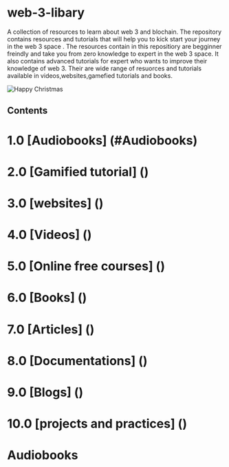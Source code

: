 # web-3-libary
A collection of resources to learn about web 3 and blochain.
The repository contains resources and tutorials that will help you to kick start your journey in the web 3 space .
The resources contain in this repositiory are begginner freindly and take you from  zero knowledge to expert in the web 3 space.
It also contains advanced tutorials for expert who wants to improve their knowledge of web 3.
Their are wide range of resuorces and tutorials available in videos,websites,gamefied tutorials and books.

![Happy Christmas](https://github.com/name-can-be-blank-eth/images/blob/main/web%203%20libary.png)

## Contents 
# 1.0 [Audiobooks] (#Audiobooks)
# 2.0 [Gamified tutorial] ()
# 3.0 [websites] ()
# 4.0 [Videos] ()
# 5.0 [Online free courses] ()
# 6.0 [Books] ()
# 7.0 [Articles] ()
# 8.0 [Documentations] ()
# 9.0 [Blogs] ()
# 10.0 [projects and practices] ()

# Audiobooks
